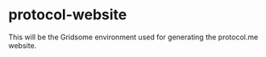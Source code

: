 # protocol-website
This will be the Gridsome environment used for generating the protocol.me website. 
